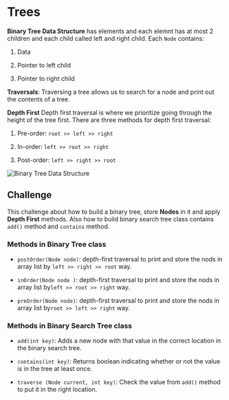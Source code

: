 # Trees

**Binary Tree Data Structure** has  elements and each elemnt has at most 2 children and each child called left and right child. Each `Node` contains:

1. Data

2. Pointer to left child

3. Pointer to right child

**Traversals**:
Traversing a tree allows us to search for a node and print out the contents of a tree.

**Depth First**
Depth first traversal is where we prioritize going through the height of the tree first. There are three methods for depth first traversal:

1. Pre-order: `root >> left >> right`

2. In-order: `left >> root >> right`

3. Post-order: `left >> right >> root`

![Binary Tree Data Structure](https://www.geeksforgeeks.org/wp-content/uploads/binary-tree-to-DLL.png)

## Challenge

This challenge about how to build a binary tree, store **Nodes** in it and apply **Depth First** methods. Also how to build binary search tree class contains `add()` method and `contains` method.

### Methods in Binary Tree class

* `postOrder(Node node)`: depth-first traversal to print and store the nods in array list by `left >> right >> root` way.

* `inOrder(Node node )`: depth-first traversal to print and store the nods in array list by`left >> root >> right` way.

* `preOrder(Node node)`:  depth-first traversal to print and store the nods in array list by`root >> left >> right` way.

### Methods in Binary Search Tree class

* `add(int key)`: Adds a new node with that value in the correct location in the binary search tree.

* `contains(int key)`: Returns boolean indicating whether or not the value is in the tree at least once.

* `traverse (Node current, int key)`: Check the value from `add()` method to put it in the right location.

